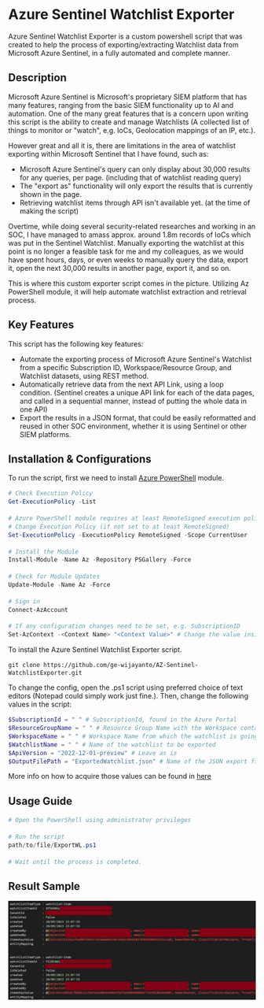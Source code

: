 # Azure Sentinel Watchlist Exporter

Azure Sentinel Watchlist Exporter is a custom powershell script that was created to help the process of exporting/extracting Watchlist data from Microsoft Azure Sentinel, in a fully automated and complete manner.

## Description
Microsoft Azure Sentinel is Microsoft's proprietary SIEM platform that has many features, ranging from the basic SIEM functionality up to AI and automation. One of the many great features that is a concern upon writing this script is the ability to create and manage Watchlists (A collected list of things to monitor or "watch", e.g. IoCs, Geolocation mappings of an IP, etc.).

However great and all it is, there are limitations in the area of watchlist exporting within Microsoft Sentinel that I have found, such as:
* Microsoft Azure Sentinel's query can only display about 30,000 results for any queries, per page. (including that of watchlist reading query)
* The "export as" functionality will only export the results that is currently shown in the page.
* Retrieving watchlist items through API isn't available yet. (at the time of making the script) 

Overtime, while doing several security-related researches and working in an SOC, I have managed to amass approx. around 1.8m records of IoCs which was put in the Sentinel Watchlist. Manually exporting the watchlist at this point is no longer a feasible task for me and my colleagues, as we would have spent hours, days, or even weeks to manually query the data, export it, open the next 30,000 results in another page, export it, and so on. 

This is where this custom exporter script comes in the picture. Utilizing Az PowerShell module, it will help automate watchlist extraction and retrieval process.

## Key Features
This script has the following key features:
* Automate the exporting process of Microsoft Azure Sentinel's Watchlist from a specific Subscription ID, Workspace/Resource Group, and Watchlist datasets, using REST method.
* Automatically retrieve data from the next API Link, using a loop condition. (Sentinel creates a unique API link for each of the data pages, and called in a sequential manner, instead of putting the whole data in one API)
* Export the results in a JSON format, that could be easily reformatted and reused in other SOC environment, whether it is using Sentinel or other SIEM platforms.

## Installation & Configurations
To run the script, first we need to install [Azure PowerShell](https://learn.microsoft.com/en-us/powershell/azure/install-azps-windows?view=azps-11.2.0&tabs=powershell&pivots=windows-psgallery) module.
```ps1
# Check Execution Policy
Get-ExecutionPolicy -List

# Azure PowerShell module requires at least RemoteSigned execution policy to be installed and run. 
# Change Execution Policy (if not set to at least RemoteSigned)
Set-ExecutionPolicy -ExecutionPolicy RemoteSigned -Scope CurrentUser

# Install the Module
Install-Module -Name Az -Repository PSGallery -Force

# Check for Module Updates
Update-Module -Name Az -Force

# Sign in
Connect-AzAccount

# If any configuration changes need to be set, e.g. SubscriptionID
Set-AzContext -<Context Name> "<Context Value>" # Change the value inside <> accordingly.
```

To install the Azure Sentinel Watchlist Exporter script.
```
git clone https://github.com/ge-wijayanto/AZ-Sentinel-WatchlistExporter.git
```

To change the config, open the .ps1 script using preferred choice of text editors (Notepad could simply work just fine.). Then, change the following values in the script:
```ps1
$SubscriptionId = " " # SubscriptionId, found in the Azure Portal
$ResourceGroupName = " " # Resource Group Name with the Workspace containing the Watchlist 
$WorkspaceName = " " # Workspace Name from which the watchlist is going to be extracted 
$WatchlistName = " " # Name of the watchlist to be exported
$ApiVersion = "2022-12-01-preview" # Leave as is
$OutputFilePath = "ExportedWatchlist.json" # Name of the JSON export files
```
More info on how to acquire those values can be found in [here](https://learn.microsoft.com/en-us/azure/azure-portal/get-subscription-tenant-id)

## Usage Guide
```ps1
# Open the PowerShell using administrator privileges

# Run the script
path/to/file/ExportWL.ps1

# Wait until the process is completed.
```

## Result Sample
![Result Sample](img/Sample.png)